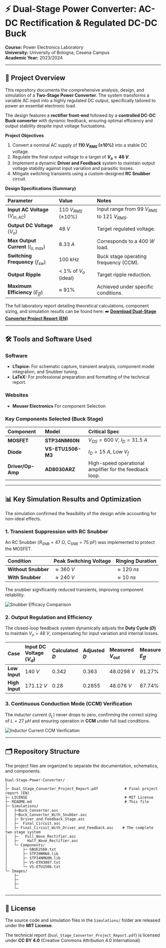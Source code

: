 # ⚡ Dual-Stage Power Converter: AC-DC Rectification & Regulated DC-DC Buck

**Course:** Power Electronics Laboratory  
**University:** University of Bologna, Cesena Campus  
**Academic Year:** 2023/2024  

---

## 📌 Project Overview

This repository documents the comprehensive analysis, design, and simulation of a **Two-Stage Power Converter**. The system transforms a variable AC input into a highly regulated DC output, specifically tailored to power an essential electronic load.

The design features a **rectifier front-end** followed by a **controlled DC-DC Buck converter** with dynamic feedback, ensuring optimal efficiency and output stability despite input voltage fluctuations.

**Project Objectives**

1. Convert a nominal AC supply of **$110 \ V_{RMS}$ (±10%)** into a stable DC voltage.  
2. Regulate the final output voltage to a target of **$V_{o} = 48 \ V$**.  
3. Implement a dynamic **Driver and Feedback** system to maintain output voltage stability against input variation and parasitic losses.  
4. Mitigate switching transients using a custom-designed **RC Snubber** circuit.  

**Design Specifications (Summary)**

| Parameter | Value | Notes |
| :--- | :--- | :--- |
| **Input AC Voltage** ($V_{in, AC}$) | $110 \ V_{RMS}$ (±10%) | Input range from $99 \ V_{RMS}$ to $121 \ V_{RMS}$. |
| **Output DC Voltage** ($V_{o}$) | $48 \ V$ | Target regulated voltage. |
| **Max Output Current** ($I_{o, max}$) | $8.33 \ A$ | Corresponds to a $400 \ W$ load. |
| **Switching Frequency** ($f_{sw}$) | $100 \ kHz$ | Buck stage operating frequency (CCM). |
| **Output Ripple** | < 1% of $V_{o}$ (ideal) | Target ripple reduction. |
| **Maximum Efficiency** ($E_{ff}$) | ≈ 91% | Achieved under specific conditions. |


The full laboratory report detailing theoretical calculations, component sizing, and simulation results can be found here: ➡️ **[Download Dual-Stage Converter Project Report (EN)](Dual_Stage_Converter_Project_Report.pdf)**

---

## 🛠️ Tools and Software Used

### Software

* **LTspice:** For schematic capture, transient analysis, component model integration, and Snubber tuning.
* **LaTeX:** For professional preparation and formatting of the technical report.

### Websites

* **Mouser Electronics** For component Selection

### Key Components Selected (Buck Stage)

| Component | Model | Critical Spec |
| :--- | :--- | :--- |
| **MOSFET** | **STP34NM60N** | $V_{DS} = 600 \ V$, $I_D = 31.5 \ A$ |
| **Diode** | **VS-ETU1506-M3** | $I_D = 15 \ A$, Low $V_f$ |
| **Driver/Op-Amp** | **AD8030ARZ** | High-speed operational amplifier for the feedback loop. |

---

## 📊 Key Simulation Results and Optimization

The simulation confirmed the feasibility of the design while accounting for non-ideal effects.

### 1. Transient Suppression with RC Snubber

An RC Snubber ($R_{SNB} = 47 \ \Omega$, $C_{SNB} = 75 \ pF$) was implemented to protect the MOSFET.

| Condition | Peak Switching Voltage | Ringing Duration |
| :--- | :--- | :--- |
| **Without Snubber** | $\approx 360 \ V$ | $\approx 120 \ ns$ |
| **With Snubber** | $\approx 240 \ V$ | $\approx 10 \ ns$ |

The snubber significantly reduced transients, improving component reliability.

![Snubber Efficacy Comparison](Images/SnubberRingingComparison.png)

### 2. Output Regulation and Efficiency

The closed-loop feedback system dynamically adjusts the **Duty Cycle ($D$)** to maintain $V_o = 48 \ V$, compensating for input variation and internal losses.

| Case | Input DC Voltage ($V_d$) | Calculated $D$ | Adjusted $D$ | Measured $V_{out}$ | Measured $E_{ff}$ |
| :--- | :--- | :--- | :--- | :--- | :--- |
| **Low Input** | $140 \ V$ | $0.342$ | $0.363$ | $48.0298 \ V$ | $91.27\%$ |
| **High Input** | $171.12 \ V$ | $0.28$ | $0.2855$ | $48.076 \ V$ | $87.74\%$ |

### 3. Continuous Conduction Mode (CCM) Verification

The inductor current ($I_L$) never drops to zero, confirming the correct sizing of $L = 27 \ \mu H$ and ensuring operation in **CCM** under full load conditions.

![Inductor Current CCM Verification](Images/BuckInductorCurrentCCM.png)

---

## 🗂️ Repository Structure

The project files are organized to separate the documentation, schematics, and components.

```
Dual-Stage-Power-Converter/
│
├─ Dual_Stage_Converter_Project_Report.pdf            # Final project report (EN)
├─ LICENSE                                            # MIT License
├─ README.md                                          # This file
├─ Simulations/
│   ├─Buck_Converter.asc
│   ├─Buck_Converter_With_Snubber.asc
│   ├─ Driver_and_Feedback_Stage.asc
│   ├─  Final_Circuit.asc
│   ├─ Final_Circuit_With_Driver_and_Feedback.asc    # The complete two-stage system 
│   ├─   Full_Wave_Rectifier.asc
│   ├─    Half_Wave_Rectifier.asc   
│   └─ Components/
│       ├─ GBUE2560.txt
│       ├─ STP20NM60.lib
│       ├─ STP34NM60N.lib
│       ├─ VS-ETH3007.txt
│       └─ VS-ETU1506.txt
└─ Images/
    ├─ 
    ├─ 
    ├─
    └─ 
```

---

## 📜 License

The source code and simulation files in the `Simulations/` folder are released under the **MIT License**.

The technical report (`Dual_Stage_Converter_Project_Report.pdf`) is licensed under **CC BY 4.0** (Creative Commons Attribution 4.0 International).

